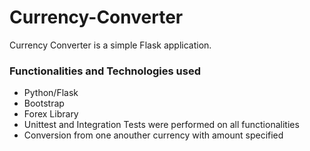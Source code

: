 # Currency-Converter

Currency Converter is a simple Flask application.

### Functionalities and Technologies used

* Python/Flask
* Bootstrap
* Forex Library
* Unittest and Integration Tests were performed on all functionalities
* Conversion from one anouther currency with amount specified
